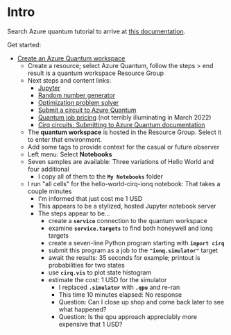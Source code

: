 # Intro

Search Azure quantum tutorial to arrive at [this documentation](https://docs.microsoft.com/en-us/azure/quantum/).

Get started:
* [Create an Azure Quantum workspace](https://docs.microsoft.com/en-us/azure/quantum/how-to-create-workspace?tabs=tabid-quick)
    * Create a resource; select Azure Quantum, follow the steps > end result is a quantum workspace Resource Group
    * Next steps and content links:
        * [Jupyter](https://docs.microsoft.com/en-us/azure/quantum/get-started-jupyter-notebook)
        * [Random number generator](https://docs.microsoft.com/en-us/azure/quantum/quickstart-microsoft-qc)
        * [Optimization problem solver](https://docs.microsoft.com/en-us/azure/quantum/quickstart-microsoft-qio)
        * [Submit a circuit to Azure Quantum](https://docs.microsoft.com/en-us/azure/quantum/quickstart-microsoft-qiskit)
        * [Quantum job pricing](https://docs.microsoft.com/azure/quantum/azure-quantum-job-costs) (not terribly illuminating in March 2022)
        * [Cirq circuits: Submitting to Azure Quantum documentation](https://docs.microsoft.com/azure/quantum/quickstart-microsoft-cirq?pivots=platform-ionq)
    * The **quantum workspace** is hosted in the Resource Group. Select it to enter that environment.
    * Add some tags to provide context for the casual or future observer
    * Left menu: Select **Notebooks**
    * Seven samples are available: Three variations of Hello World and four additional
        * I copy all of them to the **`My Notebooks`** folder
    * I run "all cells" for the hello-world-cirq-ionq notebook: That takes a couple minutes
        * I'm informed that just cost me 1 USD
        * This appears to be a stylized, hosted Jupyter notebook server
        * The steps appear to be...
            * create a **`service`** connection to the quantum workspace
            * examine **`service.targets`** to find both honeywell and ionq targets
            * create a seven-line Python program starting with **`import cirq`**
            * submit this program as a job to the **`"ionq.simulator"`** target
            * await the results: 35 seconds for example; printout is probabilities for two states
            * use **`cirq.vis`** to plot state histogram
            * estimate the cost: 1 USD for the simulator
                * I replaced **`.simulator`** with **`.qpu`** and re-ran
                * This time 10 minutes elapsed: No response
                * Question: Can I close up shop and come back later to see what happened?
                * Question: Is the qpu approach appreciably more expensive that 1 USD?
